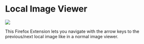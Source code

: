 # Local Image Viewer

<a href="https://nikolockenvitz.github.io/local-image-viewer/xpi/local-image-viewer-0.2.2-fx.xpi">
<img src="https://img.shields.io/badge/firefox-v0.2.2-FF7139?logo=mozilla-firefox" /></a>

This Firefox Extension lets you navigate with the arrow keys to the previous/next local image like in a normal image viewer.